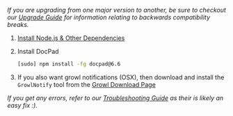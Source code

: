 _If you are upgrading from one major version to another, be sure to checkout our [Upgrade Guide](/docpad/upgrade) for information relating to backwards compatibility breaks._

1. [Install Node.js & Other Dependencies](https://github.com/bevry/community/wiki/Installing-Node)

1. Install DocPad

	``` bash
	[sudo] npm install -fg docpad@6.6
	```

1. If you also want growl notifications (OSX), then download and install the `GrowlNotify` tool from the [Growl Download Page](/docpad/growl)

_If you get any errors, refer to our [Troubleshooting Guide](/docpad/troubleshoot) as their is likely an easy fix :)._
